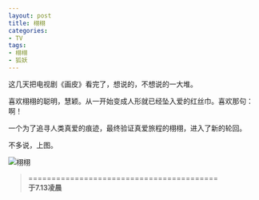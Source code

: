 ```yaml
---
layout: post
title: 栩栩
categories:
- TV
tags:
- 栩栩
- 狐妖
---
```


这几天把电视剧《画皮》看完了，想说的，不想说的一大堆。

喜欢栩栩的聪明，慧颖。从一开始变成人形就已经坠入爱的红丝巾。喜欢那句：啊！

一个为了追寻人类真爱的痕迹，最终验证真爱旅程的栩栩，进入了新的轮回。

不多说，上图。

![栩栩](http://i.imgur.com/I59Hh.jpg)

> =========================================          
> __于7.13凌晨__     